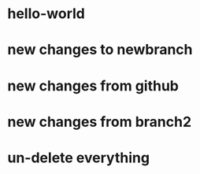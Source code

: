 # hello-world
# new changes to newbranch
# new changes from github
# new changes from branch2

# un-delete everything